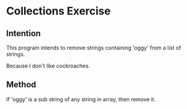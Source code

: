# Collections Exercise

## Intention

This program intends to remove strings containing 'oggy' from a list of strings.

Because I don't like cockroaches.

## Method

If 'oggy' is a sub string of any string in array, then remove it.
